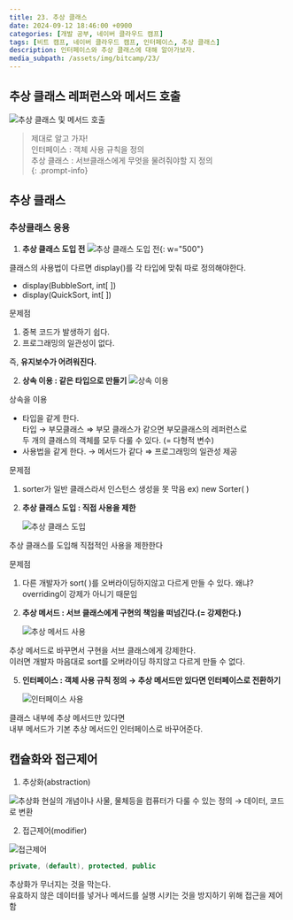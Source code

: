 ```yaml
---
title: 23. 추상 클래스
date: 2024-09-12 18:46:00 +0900
categories: [개발 공부, 네이버 클라우드 캠프]
tags: [비트 캠프, 네이버 클라우드 캠프, 인터페이스, 추상 클래스] 
description: 인터페이스와 추상 클래스에 대해 알아가보자.
media_subpath: /assets/img/bitcamp/23/
---
```

## 추상 클래스 레퍼런스와 메서드 호출

![추상 클래스 및 메서드 호출](img1.png)

> 제대로 알고 가자!   
> 인터페이스 : 객체 사용 규칙을 정의   
> 추상 클래스 : 서브클래스에게 무엇을 물려줘야할 지 정의   
{: .prompt-info}

## 추상 클래스
### 추상클래스 응용

1. **추상 클래스 도입 전**
![추상 클래스 도입 전](img2.png){: w="500"}
    
클래스의 사용법이 다르면 display()를 각 타입에 맞춰 따로 정의해야한다.
- display(BubbleSort, int[ ])
- display(QuickSort, int[ ])

문제점
1. 중복 코드가 발생하기 쉽다.   
2. 프로그래밍의 일관성이 없다.   

즉, **유지보수가 어려워진다.**

2. **상속 이용 : 같은 타입으로 만들기**
    ![상속 이용](img3.png)
    
상속을 이용
- 타입을 같게 한다.   
타입 → 부모클래스 ⇒ 부모 클래스가 같으면 부모클래스의 레퍼런스로   
두 개의 클래스의 객체를 모두 다룰 수 있다. (= 다형적 변수)
- 사용법을 같게 한다. → 메서드가 같다 ⇒ 프로그래밍의 일관성 제공

문제점
1. sorter가 일반 클래스라서 인스턴스 생성을 못 막음 ex) new Sorter(  )

3. **추상 클래스 도입 : 직접 사용을 제한**
    
    ![추상 클래스 도입](img4.png)
    
추상 클래스를 도입해 직접적인 사용을 제한한다

문제점
1. 다른 개발자가 sort(  )를 오버라이딩하지않고 다르게 만들 수 있다.
왜냐? overriding이 강제가 아니기 때문임 

4. **추상 메서드 : 서브 클래스에게 구현의 책임을 떠넘긴다.(= 강제한다.)**
    
    ![추상 메서드 사용](img5.png)
    
추상 메서드로 바꾸면서 구현을 서브 클래스에게 강제한다.   
이러면 개발자 마음대로 sort를 오버라이딩 하지않고 다르게 만들 수 없다.

5. **인터페이스 : 객체 사용 규칙 정의 → 추상 메서드만 있다면 인터페이스로 전환하기**
    
    ![인터페이스 사용](img6.png)

클래스 내부에 추상 메서드만 있다면   
내부 메서드가 기본 추상 메서드인 인터페이스로 바꾸어준다.

## 캡슐화와 접근제어
1. 추상화(abstraction)

![추상화](img7.png)
현실의 개념이나 사물, 물체등을 컴퓨터가 다룰 수 있는 정의 → 데이터, 코드로 변환

2. 접근제어(modifier)

![접근제어](img8.png)

```java
private, (default), protected, public
```
추상화가 무너지는 것을 막는다.   
유효하지 않은 데이터를 넣거나 메서드를 실행 시키는 것을 방지하기 위해 접근을 제어함